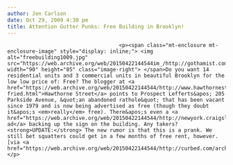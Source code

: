 ```yaml
---
author: Jen Carlson
date: Oct 29, 2009 4:30 pm
title: Attention Gutter Punks: Free Building in Brooklyn!
---
```


	
										<p><span class="mt-enclosure mt-enclosure-image" style="display: inline;"> <img alt="freebuilding1009.jpg" src="https://web.archive.org/web/20150422144544im_/http://gothamist.com/attachments/arts_jen/freebuilding1009.jpg" width="90" height="85" class="image-right"> </span>Do you want 14 residential units and 3 commercial units in beautiful Brooklyn for the low low price of: Free? The blogger at <a href="https://web.archive.org/web/20150422144544/http://www.hawthornestreet.com/2009/10/moses-fried.html">Hawthorne Street</a> points to Prospect Lefferts&apos; 205 Parkside Avenue, &quot;an abandoned rathole&quot; that has been vacant since 1979 and is now being advertised as free (though they doubt it&apos;s <em>really</em> free). There&apos;s even a <a href="https://web.archive.org/web/20150422144544/http://newyork.craigslist.org/brk/reo/1442834810.html">Craigslist ad</a> backing up the sign on the building. Any takers? <strong>UPDATE:</strong> The new rumor is that this is a prank. We still bet squatters could get in a few months of free rent, however. [via <a href="https://web.archive.org/web/20150422144544/http://curbed.com/archives/2009/10/29/prospect_lefferts_rathole_can_be_yours_free.php">Curbed</a>]</p>					
										
									
				